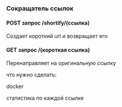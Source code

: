 ### Сокращатель ссылок

#### POST запрос /shortify/(ссылка) 

Создает короткий url и возвращает его

#### GET запрос /(короткая ссылка)

Перенаправляет на оригинальную ссылку

что нужно сделать:

docker

статистика по каждой ссылке

